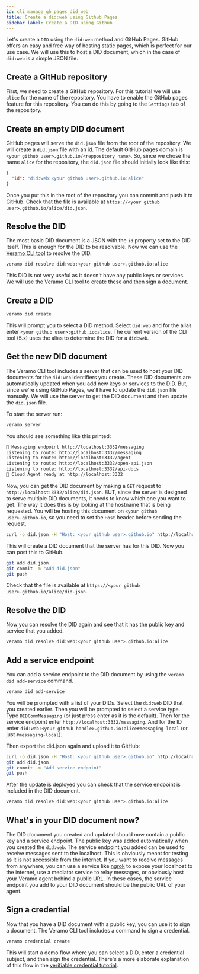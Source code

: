 ```yaml
---
id: cli_manage_gh_pages_did_web
title: Create a did:web using Github Pages
sidebar_label: Create a DID using Github
---
```


Let's create a `DID` using the `did:web` method and GitHub Pages.
GitHub offers an easy and free way of hosting static pages, which is perfect for our use case. We will use this to host
a DID document, which in the case of `did:web` is a simple JSON file.

## Create a GitHub repository

First, we need to create a GitHub repository. For this tutorial we will use `alice` for the name of the repository.
You have to enable the GitHub pages feature for this repository. You can do this by going to the `Settings` tab of the
repository.

## Create an empty DID document

GitHub pages will serve the `did.json` file from the root of the repository. We will create a `did.json` file with an
id. The default GitHub pages domain is `<your github user>.github.io/<reppository name>`. So, since we chose the
name `alice` for the repository, the `did.json` file should initially look like this:

```json
{
  "id": "did:web:<your github user>.github.io:alice"
}
```

Once you put this in the root of the repository you can commit and push it to GitHub.
Check that the file is available at `https://<your github user>.github.io/alice/did.json`.

## Resolve the DID

The most basic DID document is a JSON with the `id` property set to the DID itself. This is enough for the DID to be
resolvable. Now we can use the [Veramo CLI tool](../veramo_agent/cli_tool) to resolve the DID.

```bash
veramo did resolve did:web:<your github user>.github.io:alice
```

This DID is not very useful as it doesn't have any public keys or services. We will use the Veramo CLI tool to create
these and then sign a document.

## Create a DID

```bash
veramo did create
```

This will prompt you to select a DID method. Select `did:web` and for the alias
enter `<your github user>:github.io:alice`. The current version of the CLI tool (5.x) uses the alias to determine the
DID for a `did:web`.

## Get the new DID document

The Veramo CLI tool includes a server that can be used to host your DID documents for the `did:web` identifiers you
create. These DID documents are automatically updated when you add new keys or services to the DID.
But, since we're using GitHub Pages, we'll have to update the `did.json` file manually.
We will use the server to get the DID document and then update the `did.json` file.

To start the server run:

```bash
veramo server
````

You should see something like this printed:

```bash
📨 Messaging endpoint http://localhost:3332/messaging
Listening to route: http://localhost:3332/messaging
Listening to route: http://localhost:3332/agent
Listening to route: http://localhost:3332/open-api.json
Listening to route: http://localhost:3332/api-docs
🚀 Cloud Agent ready at http://localhost:3332
```

Now, you can get the DID document by making a `GET` request to `http://localhost:3332/alice/did.json`.
BUT, since the server is designed to serve multiple DID documents, it needs to know which one you want to get.
The way it does this is by looking at the hostname that is being requested.
You will be hosting this document on `<your github user>.github.io`, so you need to set the `Host` header before sending
the request.

```bash
curl -o did.json -H "Host: <your github user>.github.io" http://localhost:3332/alice/did.json
```

This will create a DID document that the server has for this DID. Now you can post this to GitHub.

```bash
git add did.json
git commit -m "Add did.json"
git push
```

Check that the file is available at `https://<your github user>.github.io/alice/did.json`.

## Resolve the DID

Now you can resolve the DID again and see that it has the public key and service that you added.

```bash
veramo did resolve did:web:<your github user>.github.io:alice
```

## Add a service endpoint

You can add a service endpoint to the DID document by using the `veramo did add-service` command.

```bash
veramo did add-service
```

You will be prompted with a list of your DIDs. Select the `did:web` DID that you created earlier.
Then you will be prompted to select a service type. Type `DIDCommMessaging` (or just press enter as it is the default).
Then for the service endpoint enter `http://localhost:3332/messaging`.
And for the ID enter `did:web:<your github handle>.github.io:alice#messaging-local` (or just `#messaging-local`).

Then export the did.json again and upload it to GitHub:

```bash
curl -o did.json -H "Host: <your github user>.github.io" http://localhost:3332/alice/did.json
git add did.json
git commit -m "Add service endpoint"
git push
```

After the update is deployed you can check that the service endpoint is included in the DID document.

```bash
veramo did resolve did:web:<your github user>.github.io:alice
```

## What's in your DID document now?

The DID document you created and updated should now contain a public key and a service endpoint.
The public key was added automatically when you created the `did:web`.
The service endpoint you added can be used to receive messages sent to the localhost. This is obviously meant for
testing as it is not accessible from the internet.
If you want to receive messages from anywhere, you can use a service like [ngrok](https://ngrok.com) to expose your
localhost to the internet, use a mediator service to relay messages, or obviously host your Veramo agent behind a public
URL. In these cases, the service endpoint you add to your DID document should be the public URL of your agent.

## Sign a credential

Now that you have a DID document with a public key, you can use it to sign a document.
The Veramo CLI tool includes a command to sign a credential.

```bash
veramo credential create
```

This will start a demo flow where you can select a DID, enter a credential subject, and then sign the credential.
There's a more elaborate explanation of this flow in the [verifiable credential tutorial](./cli_create_vc).
